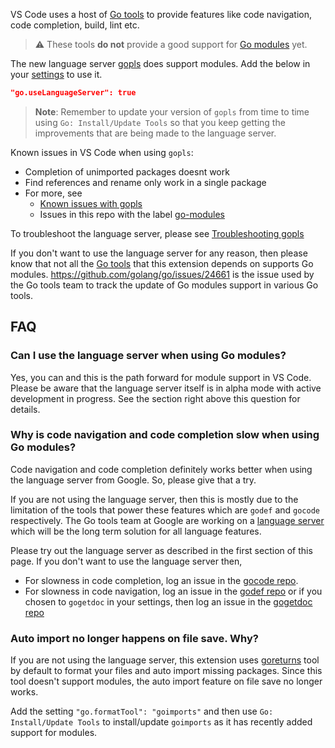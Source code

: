 VS Code uses a host of [Go tools](https://github.com/Microsoft/vscode-go/wiki/Go-tools-that-the-Go-extension-depends-on) to provide features like code navigation, code completion, build, lint etc. 

> ⚠️ These tools **do not** provide a good support for [Go modules](https://blog.golang.org/modules2019) yet. 

The new language server [gopls](https://github.com/golang/go/wiki/gopls) does support modules. Add the below in your [settings](https://code.visualstudio.com/docs/getstarted/settings) to use it.

```json
"go.useLanguageServer": true
```

> **Note**: Remember to update your version of `gopls` from time to time using `Go: Install/Update Tools` so that you keep getting the improvements that are being made to the language server.

Known issues in VS Code when using `gopls`:

- Completion of unimported packages doesnt work
- Find references and rename only work in a single package
- For more, see 
    - [Known issues with gopls](https://github.com/golang/go/wiki/gopls#known-issues) 
	- Issues in this repo with the label [go-modules](https://github.com/Microsoft/vscode-go/issues?q=is%3Aopen+is%3Aissue+label%3Ago-modules)

To troubleshoot the language server, please see [Troubleshooting gopls](https://github.com/golang/go/wiki/gopls#troubleshooting)


If you don't want to use the language server for any reason, then please know that not all the [Go tools](https://github.com/Microsoft/vscode-go/wiki/Go-tools-that-the-Go-extension-depends-on) that this extension depends on supports Go modules. https://github.com/golang/go/issues/24661 is the issue used by the Go tools team to track the update of Go modules support in various Go tools.

## FAQ

### Can I use the language server when using Go modules?

Yes, you can and this is the path forward for module support in VS Code. Please be aware that the language server itself is in alpha mode with active development in progress. See the section right above this question for details.

### Why is code navigation and code completion slow when using Go modules?

Code navigation and code completion definitely works better when using the language server from Google. So, please give that a try. 

If you are not using the language server, then this is mostly due to the limitation of the tools that power these features which are `godef` and `gocode` respectively. The Go tools team at Google are working on a [language server](https://godoc.org/golang.org/x/tools/cmd/gopls) which will be the long term solution for all language features.

Please try out the language server as described in the first section of this page.
If you don't want to use the language server then,
- For slowness in code completion, log an issue in the [gocode repo](https://github.com/stamblerre/gocode).
- For slowness in code navigation, log an issue in the [godef repo](https://github.com/rogpeppe/godef) or if you chosen to `gogetdoc` in your settings, then log an issue in the [gogetdoc repo](https://github.com/zmb3/gogetdoc)

### Auto import no longer happens on file save. Why?

If you are not using the language server, this extension uses [goreturns](https://github.com/sqs/goreturns) tool by default to format your files and auto import missing packages. Since this tool doesn't support modules, the auto import feature on file save no longer works.

Add the setting `"go.formatTool": "goimports"` and then use `Go: Install/Update Tools` to install/update `goimports` as it has recently added support for modules.




